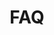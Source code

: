 ---
layout: page.njk
tags: page
key: faq_fr
title: FAQ
parent: getting-started_fr
order: 4
availablelanguages: 
    - de
    - en
---